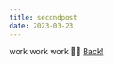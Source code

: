 ```yaml
---
title: secondpost
date: 2023-03-23
---
```


work work work 😶‍🌫️
[Back!](https://gallifrey23.github.io/)
